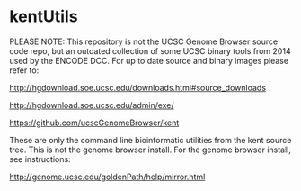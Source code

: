 kentUtils
====================

PLEASE NOTE: This repository is not the UCSC Genome Browser source
code repo, but an outdated collection of some UCSC binary tools from
2014 used by the ENCODE DCC.  For up to date source and binary images
please refer to:

  http://hgdownload.soe.ucsc.edu/downloads.html#source_downloads
  
  http://hgdownload.soe.ucsc.edu/admin/exe/
  
  https://github.com/ucscGenomeBrowser/kent

These are only the command line bioinformatic utilities
from the kent source tree.  This is not the genome browser install.
For the genome browser install, see instructions:

  http://genome.ucsc.edu/goldenPath/help/mirror.html
